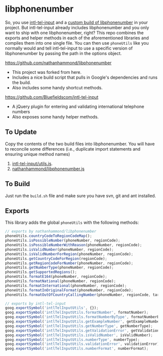 libphonenumber
==============

So, you use [intl-tel-input](https://github.com/Bluefieldscom/intl-tel-input) and a [custom build of libphonenumber](https://github.com/nathanhammond/libphonenumber) in your project. But intl-tel-input already includes libphonenumber and you only want to ship with one libphonenumber, right? This repo combines the exports and helper methods in each of the aforementioned libraries and compiles them into one single file. You can then use ``phoneUtils`` like you normally would and tell intl-tel-input to use a specific version of libphonenumber by passing the path in the options object.

https://github.com/nathanhammond/libphonenumber
+ This project was forked from here.
+ Includes a nice build script that pulls in Google's dependencies and runs the build.
+ Also includes some handy shortcut methods.

https://github.com/Bluefieldscom/intl-tel-input
+ A jQuery plugin for entering and validating international telephone numbers
+ Also exposes some handy helper methods.

To Update
--------
Copy the contents of the two build files into libphonenumber. You will have to reconcile some differences (i.e., duplicate import statements and ensuring unique method names)
  1. [intl-tel-input/utils.js](https://github.com/jackocnr/intl-tel-input/blob/master/lib/libphonenumber/src/utils.js).
  2. [nathanhammond/libphonenumber.js](https://github.com/nathanhammond/libphonenumber/blob/master/libphonenumber.js)

To Build
--------
Just run the ``build.sh`` file and make sure you have svn, git and ant installed.

Exports
-------

This library adds the global `phoneUtils` with the following methods:

```js
// exports by nathanhammond/libphonenumber
phoneUtils.countryCodeToRegionCodeMap();
phoneUtils.isPossibleNumber(phoneNumber, regionCode);
phoneUtils.isPossibleNumberWithReason(phoneNumber, regionCode);
phoneUtils.isValidNumber(phoneNumber, regionCode);
phoneUtils.isValidNumberForRegion(phoneNumber, regionCode);
phoneUtils.getCountryCodeForRegion(regionCode);
phoneUtils.getRegionCodeForNumber(phoneNumber, regionCode);
phoneUtils.getNumberType(phoneNumber, regionCode);
phoneUtils.getSupportedRegions();
phoneUtils.formatE164(phoneNumber, regionCode);
phoneUtils.formatNational(phoneNumber, regionCode);
phoneUtils.formatInternational(phoneNumber, regionCode);
phoneUtils.formatInOriginalFormat(phoneNumber, regionCode);
phoneUtils.formatOutOfCountryCallingNumber(phoneNumber, regionCode, target);

// exports by intl-tel-input
goog.exportSymbol('intlTelInputUtils', {});
goog.exportSymbol('intlTelInputUtils.formatNumber', formatNumber);
goog.exportSymbol('intlTelInputUtils.formatNumberByType', formatNumberByType);
goog.exportSymbol('intlTelInputUtils.getExampleNumber', getExampleNumber);
goog.exportSymbol('intlTelInputUtils.getNumberType', getNumberType);
goog.exportSymbol('intlTelInputUtils.getValidationError', getValidationError);
goog.exportSymbol('intlTelInputUtils.isValidNumber', isValidNumber);
goog.exportSymbol('intlTelInputUtils.numberType', numberType);
goog.exportSymbol('intlTelInputUtils.validationError', validationError);
goog.exportSymbol('intlTelInputUtils.numberFormat', numberFormat);

```

